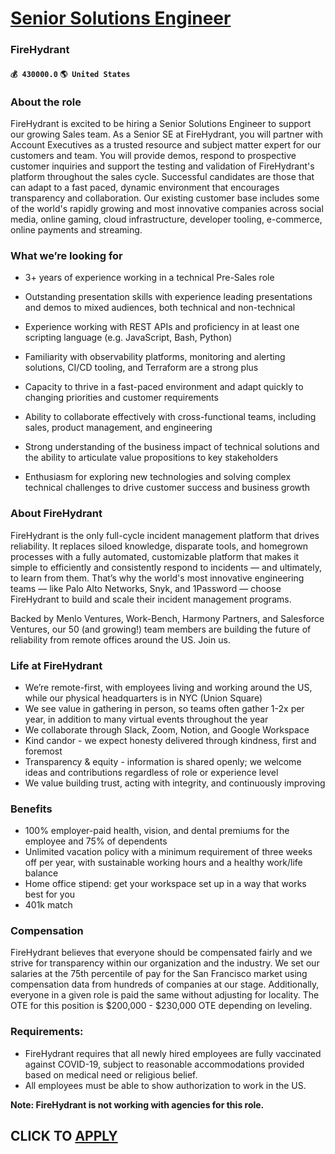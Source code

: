 # [Senior Solutions Engineer](https://www.remotewlb.com/apply/senior-solutions-engineer-80935)  
### FireHydrant  
#### `💰 430000.0` `🌎 United States`  

### About the role

FireHydrant is excited to be hiring a Senior Solutions Engineer to support our growing Sales team. As a Senior SE at FireHydrant, you will partner with Account Executives as a trusted resource and subject matter expert for our customers and team. You will provide demos, respond to prospective customer inquiries and support the testing and validation of FireHydrant's platform throughout the sales cycle. Successful candidates are those that can adapt to a fast paced, dynamic environment that encourages transparency and collaboration. Our existing customer base includes some of the world's rapidly growing and most innovative companies across social media, online gaming, cloud infrastructure, developer tooling, e-commerce, online payments and streaming.

### What we’re looking for

  * 3+ years of experience working in a technical Pre-Sales role
  * Outstanding presentation skills with experience leading presentations and demos to mixed audiences, both technical and non-technical
  * Experience working with REST APIs and proficiency in at least one scripting language (e.g. JavaScript, Bash, Python)
  * Familiarity with observability platforms, monitoring and alerting solutions, CI/CD tooling, and Terraform are a strong plus
  * Capacity to thrive in a fast-paced environment and adapt quickly to changing priorities and customer requirements
  * Ability to collaborate effectively with cross-functional teams, including sales, product management, and engineering

  * Strong understanding of the business impact of technical solutions and the ability to articulate value propositions to key stakeholders
  * Enthusiasm for exploring new technologies and solving complex technical challenges to drive customer success and business growth

###  **About FireHydrant**

FireHydrant is the only full-cycle incident management platform that drives reliability. It replaces siloed knowledge, disparate tools, and homegrown processes with a fully automated, customizable platform that makes it simple to efficiently and consistently respond to incidents — and ultimately, to learn from them. That’s why the world's most innovative engineering teams — like Palo Alto Networks, Snyk, and 1Password — choose FireHydrant to build and scale their incident management programs.

Backed by Menlo Ventures, Work-Bench, Harmony Partners, and Salesforce Ventures, our 50 (and growing!) team members are building the future of reliability from remote offices around the US. Join us.

###  **Life at FireHydrant**

  * We’re remote-first, with employees living and working around the US, while our physical headquarters is in NYC (Union Square)
  * We see value in gathering in person, so teams often gather 1-2x per year, in addition to many virtual events throughout the year
  * We collaborate through Slack, Zoom, Notion, and Google Workspace
  * Kind candor - we expect honesty delivered through kindness, first and foremost
  * Transparency & equity - information is shared openly; we welcome ideas and contributions regardless of role or experience level
  * We value building trust, acting with integrity, and continuously improving

###  **Benefits**

  * 100% employer-paid health, vision, and dental premiums for the employee and 75% of dependents
  * Unlimited vacation policy with a minimum requirement of three weeks off per year, with sustainable working hours and a healthy work/life balance
  * Home office stipend: get your workspace set up in a way that works best for you
  * 401k match

###  **Compensation**

FireHydrant believes that everyone should be compensated fairly and we strive for transparency within our organization and the industry. We set our salaries at the 75th percentile of pay for the San Francisco market using compensation data from hundreds of companies at our stage. Additionally, everyone in a given role is paid the same without adjusting for locality. The OTE for this position is $200,000 - $230,000 OTE depending on leveling.

###  **Requirements:**

  * FireHydrant requires that all newly hired employees are fully vaccinated against COVID-19, subject to reasonable accommodations provided based on medical need or religious belief.
  * All employees must be able to show authorization to work in the US.

 **Note: FireHydrant is not working with agencies for this role.**

  
## CLICK TO [APPLY](https://www.remotewlb.com/apply/senior-solutions-engineer-80935)

